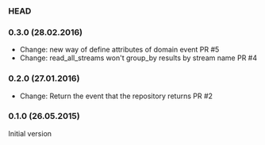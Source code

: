 ### HEAD

### 0.3.0 (28.02.2016)

* Change: new way of define attributes of domain event PR #5
* Change: read_all_streams won't group_by results by stream name PR #4

### 0.2.0 (27.01.2016)

* Change: Return the event that the repository returns PR #2

### 0.1.0 (26.05.2015)

Initial version
